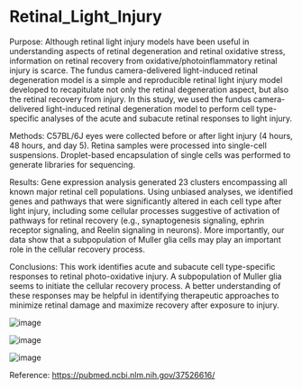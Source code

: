 ﻿# Retinal_Light_Injury
Purpose: Although retinal light injury models have been useful in understanding aspects of retinal degeneration and retinal oxidative stress, information on retinal recovery from oxidative/photoinflammatory retinal injury is scarce. The fundus camera-delivered light-induced retinal degeneration model is a simple and reproducible retinal light injury model developed to recapitulate not only the retinal degeneration aspect, but also the retinal recovery from injury. In this study, we used the fundus camera-delivered light-induced retinal degeneration model to perform cell type-specific analyses of the acute and subacute retinal responses to light injury.

Methods: C57BL/6J eyes were collected before or after light injury (4 hours, 48 hours, and day 5). Retina samples were processed into single-cell suspensions. Droplet-based encapsulation of single cells was performed to generate libraries for sequencing.

Results: Gene expression analysis generated 23 clusters encompassing all known major retinal cell populations. Using unbiased analyses, we identified genes and pathways that were significantly altered in each cell type after light injury, including some cellular processes suggestive of activation of pathways for retinal recovery (e.g., synaptogenesis signaling, ephrin receptor signaling, and Reelin signaling in neurons). More importantly, our data show that a subpopulation of Muller glia cells may play an important role in the cellular recovery process.

Conclusions: This work identifies acute and subacute cell type-specific responses to retinal photo-oxidative injury. A subpopulation of Muller glia seems to initiate the cellular recovery process. A better understanding of these responses may be helpful in identifying therapeutic approaches to minimize retinal damage and maximize recovery after exposure to injury.

![image](https://github.com/kumara3/Retinal_Light_Injury/assets/6117724/5c9304d9-97e6-436e-9abb-ec71abd8067b)


![image](https://github.com/kumara3/Retinal_Light_Injury/assets/6117724/89e8021d-a547-40af-9b5d-236a0214bbd2)


![image](https://github.com/kumara3/Retinal_Light_Injury/assets/6117724/41c6e090-4b10-4d3f-af75-ab53b1cbfd60)




Reference: https://pubmed.ncbi.nlm.nih.gov/37526616/
